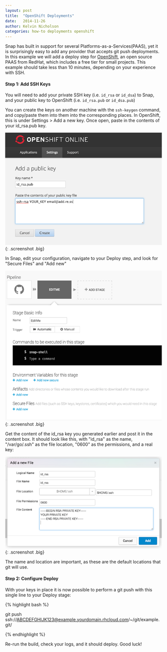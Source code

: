 ```yaml
---
layout: post
title:  "OpenShift Deployments"
date:   2014-11-26
author: Kelvin Nicholson
categories: how-to deployments openshift
---
```


Snap has built in support for several Platforms-as-a-Services(PAAS), yet it is surprisingly easy
to add any provider that accepts git push deployments. In this example we will
add a deploy step for [OpenShift](https://www.openshift.com/), an open source PAAS from RedHat,
which includes a free tier for small projects. This example should take less than
10 minutes, depending on your experience with SSH.

#### Step 1: Add SSH Keys

You will need to add your private SSH key (i.e. `id_rsa` or `id_dsa`) to Snap, and your public
key to OpenShift (i.e. `id_rsa.pub` or `id_dsa.pub`)

You can create the keys on another machine with the `ssh-keygen` command, and
copy/paste them into them into the corresponding places. In OpenShift, this is
under Settings > Add a new key. Once open, paste in the contents of your id_rsa.pub key.

![OpenShift Key Image](/assets/images/screenshots/openshift-deploy/public-key-in-openshift.png "OpenShift Image"){: .screenshot .big}

In Snap, edit your configuration, navigate to your Deploy step, and look for "Secure Files" and "Add new"

![Add Files Image](/assets/images/screenshots/openshift-deploy/add-secure-file-in-snap.png "OpenShift Add Files"){: .screenshot .big}

Get the content of the id_rsa key you generated earlier and post it in the content box. It should look like this, with "id_rsa" as the name, "/var/go/.ssh" as the file location, "0600" as the permissions, and a real key:

![id_rsa](/assets/images/screenshots/openshift-deploy/create-secure-file-in-snap.png "OpenShift Add id_rsa"){: .screenshot .big}

The name and location are important, as these are the default locations that git will use.

#### Step 2: Configure Deploy

With your keys in place it is now possible to perform a git push with this single line to your Deploy stage:

{% highlight bash %}

git push ssh://ABCDEFGHIJK123@example.yourdomain.rhcloud.com/~/git/example.git/

{% endhighlight %}

Re-run the build, check your logs, and it should deploy. Good luck!
